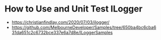 # How to Use and Unit Test ILogger

- https://christianfindlay.com/2020/07/03/ilogger/
- https://github.com/MelbourneDeveloper/Samples/tree/650ba4bc6cba631da651c2c6732bce337e6a7d8e/ILoggerSamples
